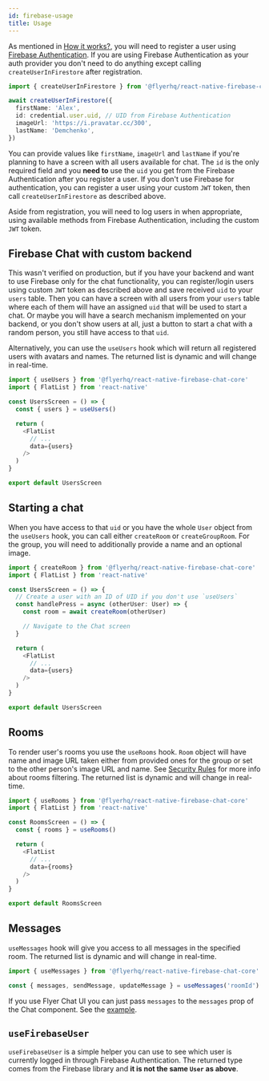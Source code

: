 ```yaml
---
id: firebase-usage
title: Usage
---
```


As mentioned in [How it works?](firebase-overview#how-it-works), you will need to register a user using [Firebase Authentication](https://firebase.google.com/docs/auth). If you are using Firebase Authentication as your auth provider you don't need to do anything except calling `createUserInFirestore` after registration.

```ts
import { createUserInFirestore } from '@flyerhq/react-native-firebase-chat-core'

await createUserInFirestore({
  firstName: 'Alex',
  id: credential.user.uid, // UID from Firebase Authentication
  imageUrl: 'https://i.pravatar.cc/300',
  lastName: 'Demchenko',
})
```

You can provide values like `firstName`, `imageUrl` and `lastName` if you're planning to have a screen with all users available for chat. The `id` is the only required field and you **need to** use the `uid` you get from the Firebase Authentication after you register a user. If you don't use Firebase for authentication, you can register a user using your custom `JWT` token, then call `createUserInFirestore` as described above.

Aside from registration, you will need to log users in when appropriate, using available methods from Firebase Authentication, including the custom `JWT` token.

## Firebase Chat with custom backend

This wasn't verified on production, but if you have your backend and want to use Firebase only for the chat functionality, you can register/login users using custom `JWT` token as described above and save received `uid` to your `users` table. Then you can have a screen with all users from your `users` table where each of them will have an assigned `uid` that will be used to start a chat. Or maybe you will have a search mechanism implemented on your backend, or you don't show users at all, just a button to start a chat with a random person, you still have access to that `uid`.

Alternatively, you can use the `useUsers` hook which will return all registered users with avatars and names. The returned list is dynamic and will change in real-time.

```ts
import { useUsers } from '@flyerhq/react-native-firebase-chat-core'
import { FlatList } from 'react-native'

const UsersScreen = () => {
  const { users } = useUsers()

  return (
    <FlatList
      // ...
      data={users}
    />
  )
}

export default UsersScreen
```

## Starting a chat

When you have access to that `uid` or you have the whole `User` object from the `useUsers` hook, you can call either `createRoom` or `createGroupRoom`. For the group, you will need to additionally provide a name and an optional image.

```ts
import { createRoom } from '@flyerhq/react-native-firebase-chat-core'
import { FlatList } from 'react-native'

const UsersScreen = () => {
  // Create a user with an ID of UID if you don't use `useUsers`
  const handlePress = async (otherUser: User) => {
    const room = await createRoom(otherUser)

    // Navigate to the Chat screen
  }

  return (
    <FlatList
      // ...
      data={users}
    />
  )
}

export default UsersScreen
```

## Rooms

To render user's rooms you use the `useRooms` hook. `Room` object will have name and image URL taken either from provided ones for the group or set to the other person's image URL and name. See [Security Rules](firebase-rules) for more info about rooms filtering. The returned list is dynamic and will change in real-time.

```ts
import { useRooms } from '@flyerhq/react-native-firebase-chat-core'
import { FlatList } from 'react-native'

const RoomsScreen = () => {
  const { rooms } = useRooms()

  return (
    <FlatList
      // ...
      data={rooms}
    />
  )
}

export default RoomsScreen
```

## Messages

`useMessages` hook will give you access to all messages in the specified room. The returned list is dynamic and will change in real-time.

```ts
import { useMessages } from '@flyerhq/react-native-firebase-chat-core'

const { messages, sendMessage, updateMessage } = useMessages('roomId')
```

If you use Flyer Chat UI you can just pass `messages` to the `messages` prop of the Chat component. See the [example](https://github.com/flyerhq/react-native-firebase-chat-core/blob/main/example/src/screens/ChatScreen/ChatScreen.tsx).

## `useFirebaseUser`

`useFirebaseUser` is a simple helper you can use to see which user is currently logged in through Firebase Authentication. The returned type comes from the Firebase library and **it is not the same `User` as above**.

